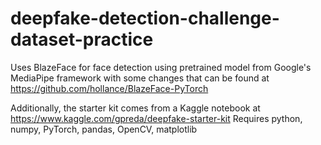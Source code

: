 # deepfake-detection-challenge-dataset-practice
Uses BlazeFace for face detection using pretrained model from Google's MediaPipe framework with some changes that can be found at https://github.com/hollance/BlazeFace-PyTorch

Additionally, the starter kit comes from a Kaggle notebook at https://www.kaggle.com/gpreda/deepfake-starter-kit
Requires python, numpy, PyTorch, pandas, OpenCV, matplotlib
